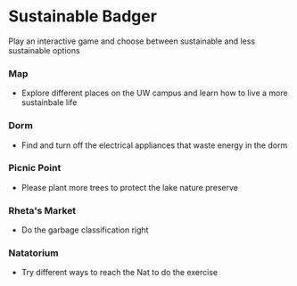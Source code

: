 # Sustainable Badger
Play an interactive game and choose between sustainable and less sustainable options
### Map
- Explore different places on the UW campus and learn how to live a more sustainbale life
### Dorm
- Find and turn off the electrical appliances that waste energy in the dorm
### Picnic Point
- Please plant more trees to protect the lake nature preserve
### Rheta's Market
- Do the garbage classification right
### Natatorium
- Try different ways to reach the Nat to do the exercise
